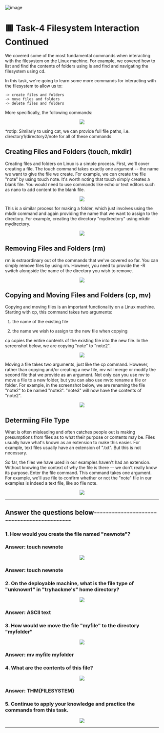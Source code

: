 ![image](https://user-images.githubusercontent.com/94435318/161464318-2f53b4ec-ce25-4f2f-ad52-470231458957.png)

# 🟥 Task-4 Filesystem Interaction Continued

We covered some of the most fundamental commands when interacting with the filesystem on the Linux machine. For example, we covered how to list and find the contents of folders using ls and find and navigating the filesystem using cd. 

In this task, we're going to learn some more commands for interacting with the filesystem to allow us to:

    -> create files and folders
    -> move files and folders
    -> delete files and folders

More specifically, the following commands:

<p align="center">
  <img src="https://user-images.githubusercontent.com/94435318/161680507-ea6c22e2-f91f-4904-b601-409342a6af57.png">
</p>

*rotip: Similarly to using cat, we can provide full file paths, i.e. directory1/directory2/note for all of these commands

## Creating Files and Folders (touch, mkdir)

Creating files and folders on Linux is a simple process. First, we'll cover creating a file. The touch command takes exactly one argument -- the name we want to give the file we create. For example, we can create the file "note" by using touch note. It's worth noting that touch simply creates a blank file. You would need to use commands like echo or text editors such as nano to add content to the blank file.

<p align="center">
  <img src="https://user-images.githubusercontent.com/94435318/161680737-5dfd7fda-56b0-4eac-be48-8068b0828a5e.png">
</p>

This is a similar process for making a folder, which just involves using the mkdir command and again providing the name that we want to assign to the directory. For example, creating the directory "mydirectory" using mkdir mydirectory.

<p align="center">
  <img src="https://user-images.githubusercontent.com/94435318/161680799-587ac790-0102-4bfb-b560-40ba0dde2219.png">
</p>

## Removing Files and Folders (rm)

rm is extraordinary out of the commands that we've covered so far. You can simply remove files by using rm. However, you need to provide the -R switch alongside the name of the directory you wish to remove.

<p align="center">
  <img src="https://user-images.githubusercontent.com/94435318/161680901-d8bd1d20-0c7d-4b5a-91ca-4915b898c698.png">
</p>

## Copying and Moving Files and Folders (cp, mv)

Copying and moving files is an important functionality on a Linux machine. Starting with cp, this command takes two arguments:

1. the name of the existing file

2. the name we wish to assign to the new file when copying

cp copies the entire contents of the existing file into the new file. In the screenshot below, we are copying "note" to "note2".

<p align="center">
  <img src="https://user-images.githubusercontent.com/94435318/161681040-2d4a6588-f857-47ef-9d21-c9316747c03f.png">
</p>

Moving a file takes two arguments, just like the cp command. However, rather than copying and/or creating a new file, mv will merge or modify the second file that we provide as an argument. Not only can you use mv to move a file to a new folder, but you can also use mvto rename a file or folder. For example, in the screenshot below, we are renaming the file "note2" to be named "note3". "note3" will now have the contents of "note2". 
<p align="center">
  <img src="https://user-images.githubusercontent.com/94435318/161681132-35690e8f-25b4-4121-b024-c18e3cbba8ec.png">
</p>

## Determiing File Type

What is often misleading and often catches people out is making presumptions from files as to what their purpose or contents may be. Files usually have what's known as an extension to make this easier. For example, text files usually have an extension of ".txt". But this is not necessary.

So far, the files we have used in our examples haven't had an extension. Without knowing the context of why the file is there -- we don't really know its purpose. Enter the file command. This command takes one argument. For example, we'll use file to confirm whether or not the "note" file in our examples is indeed a text file, like so file note.

<p align="center">
  <img src="https://user-images.githubusercontent.com/94435318/161681272-140bfc14-b080-45f8-bb56-65b92f7eea07.png">
</p>

------------------------------------------------------------------------------------------

Answer the questions below-------------------------------------------
--

### 1. How would you create the file named "newnote"?

### Answer: touch newnote

<p align="center">
  <img src="https://user-images.githubusercontent.com/94435318/161681522-dab8cf78-d73f-4df5-8afc-0d83fe8afbee.png">
</p>

### Answer: touch newnote

### 2. On the deployable machine, what is the file type of "unknown1" in "tryhackme's" home directory?

<p align="center">
  <img src="https://user-images.githubusercontent.com/94435318/161683466-d73ae5de-d08b-4e0c-a151-d8013bbdf1e0.png">
</p>

### Answer: ASCII text

### 3. How would we move the file "myfile" to the directory "myfolder" 

<p align="center">
  <img src="https://user-images.githubusercontent.com/94435318/161683552-c7bd6a81-092a-4f94-a4a3-73b57068ed23.png">
</p>

### Answer: mv myfile myfolder

### 4. What are the contents of this file?

<p align="center">
  <img src="https://user-images.githubusercontent.com/94435318/161683640-a4a81b56-9b3d-4751-8b55-560c34081b67.png">
</p>

### Answer: THM{FILESYSTEM}

### 5. Continue to apply your knowledge and practice the commands from this task.

<p align="center">
  <img src="https://user-images.githubusercontent.com/94435318/161685231-cbfdecff-bd0b-4f66-a65f-ccfdbba6147b.png">
</p>

--------------------------------------------------------------------------------------------------
